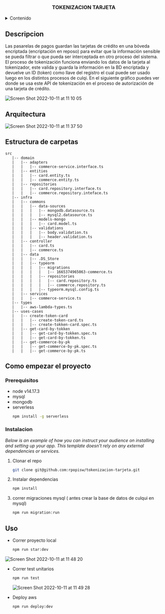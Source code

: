 <!-- PROJECT LOGO -->
<br />
<div align="center">
  <h3 align="center">TOKENIZACION TARJETA</h3>
</div>

<!-- TABLE OF CONTENTS -->
<details>
  <summary>Contenido</summary>
  <ol>
    <li>
      <a href="#Descripcion">Descripcion</a>
    </li>
    <li>
      <a href="#Arquitectura">Arquitectura</a>
    </li>
    <li>
      <a href="#started">Como empezar por el proyecto</a>
      <ul>
        <li><a href="#prerequisites">Prerequisites</a></li>
        <li><a href="#ins">Instalacion</a></li>
      </ul>
    </li>
    <li><a href="#uso">Usos</a></li>
  </ol>
</details>

<a name="Descripcion"/></a>
<!-- Descripcion -->
## Descripcion
Las pasarelas de pagos guardan las tarjetas de crédito en una bóveda encriptada
(encriptación en reposo) para evitar que la información sensible se pueda filtrar o que
pueda ser interceptada en otro proceso del sistema.
El proceso de tokenización funciona enviando los datos de la tarjeta al tokenizador, este
valida y guarda la información en la BD encriptada y devuelve un ID (token) como llave
del registro el cual puede ser usado luego en los distintos procesos de culqi.
En el siguiente gráfico puedes ver donde se usa este API de tokenización en el proceso
de autorización de una tarjeta de crédito.

![Screen Shot 2022-10-11 at 11 10 05](https://user-images.githubusercontent.com/69777661/195144109-c5308543-35f4-491b-a8ff-db6e2b495655.png)

<a name="Arquitectura"/></a>
<!-- Arquitectura -->
## Arquitectura
![Screen Shot 2022-10-11 at 11 37 50](https://user-images.githubusercontent.com/69777661/195149933-6524d348-f6b2-4d2e-b7a3-6921931e3279.png)
<!-- GETTING STARTED -->

<a name="started"/></a>
## Estructura de carpetas

```
src
   |-- domain
   |   |-- adapters
   |   |   |-- commerce-service.interface.ts
   |   |-- entities
   |   |   |-- card.entity.ts
   |   |   |-- commerce.entity.ts
   |   |-- repositories
   |   |   |-- card.repository.interface.ts
   |   |   |-- commerce.repository.inteface.ts
   |-- infra
   |   |-- commons
   |   |   |-- data-sources
   |   |   |   |-- mongodb.datasource.ts
   |   |   |   |-- mysql2.datasource.ts
   |   |   |-- models-mongo
   |   |   |   |-- card.model.ts
   |   |   |-- validations
   |   |   |   |-- body.validation.ts
   |   |   |   |-- header.validation.ts
   |   |-- controller
   |   |   |-- card.ts
   |   |   |-- commerce.ts
   |   |-- data
   |   |   |-- .DS_Store
   |   |   |-- typeorm
   |   |   |   |-- migrations
   |   |   |   |   |-- 1665374965063-commerce.ts
   |   |   |   |-- repositories
   |   |   |   |   |-- card.repository.ts
   |   |   |   |   |-- commerce.repository.ts
   |   |   |   |-- typeorm.mysql.config.ts
   |   |-- services
   |   |   |-- commerce-service.ts
   |-- types
   |   |-- aws-lambda-types.ts
   |-- uses-cases
   |   |-- create-token-card
   |   |   |-- create-token-card.ts
   |   |   |-- create-tokken-card.spec.ts
   |   |-- get-card-by-tokken
   |   |   |-- get-card-by-tokken.spec.ts
   |   |   |-- get-card-by-tokken.ts
   |   |-- get-commerce-by-pk
   |   |   |-- get-commerce-by-pk.spec.ts
   |   |   |-- get-commerce-by-pk.ts
```
## Como empezar el proyecto
<a name="prerequisites"/></a>
### Prerequisitos
* node v14.17.3
* mysql
* mongodb
* serverless
  ```sh
  npm install -g serverless
  ```
<a name="ins"/></a>  
### Instalacion

_Below is an example of how you can instruct your audience on installing and setting up your app. This template doesn't rely on any external dependencies or services._

1. Clonar el repo
   ```sh
   git clone git@github.com:rpopisw/tokenizacion-tarjeta.git
   ```
2. Instalar dependencias
   ```sh
   npm install
   ```
3. correr migraciones mysql ( antes crear la base de datos de culqui en mysql) 
   ```sh
   npm run migration:run
   ```

<!-- USAGE EXAMPLES -->
<a name="uso"/></a>  

## Uso

* Correr proyecto local
  ```sh
  npm run star:dev
  ```
![Screen Shot 2022-10-11 at 11 48 20](https://user-images.githubusercontent.com/69777661/195151946-de4091f0-8cc6-4669-b066-2db3ed935196.png)

* Correr test unitarios
  ```sh
  npm run test
  ```
  ![Screen Shot 2022-10-11 at 11 49 28](https://user-images.githubusercontent.com/69777661/195152180-1b28a09b-8c00-46f5-99f4-6c8474c1cc3e.png)

* Deploy aws
  ```sh
  npm run deploy:dev
  ```  

